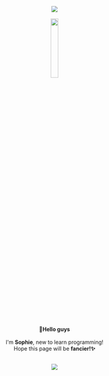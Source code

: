 
<!--
**LetsBeLikeSophie/LetsBeLikeSophie** is a ✨ _special_ ✨ repository because its `README.md` (this file) appears on your GitHub profile.



Here are some ideas to get you started:

- 🔭 I’m currently working on ...
- 🌱 I’m currently learning ...
- 👯 I’m looking to collaborate on ...
- 🤔 I’m looking for help with ...
- 💬 Ask me about ...
- 📫 How to reach me: ...
- 😄 Pronouns: ...
- ⚡ Fun fact: ...
### 👋Hello guys, Sophie's✨ here!😄


```

⋆｡˚ ☁︎ ˚｡⋆｡˚☽˚｡⋆

　　　　　／＞　　フ
　　　　　| 　_　 _ |
　 　　　／` ミ＿Yノ
　　 　 /　　　 　 |               
　　　 /　 ヽ　　 ﾉ
　 　 │　　|　|　|
　／￣|　　 |　|　|
　| (￣ヽ＿_ヽ_)__)
　＼二つ
 ```

---
 ![이미지](https://media.giphy.com/media/wvQIqJyNBOCjK/giphy.gif)


<a href="https://www.adityavsingh.com"><img src="https://img.shields.io/badge/-adityavsingh.com-3423A6?style=flat-square&logo=Google-Chrome&logoColor=white"/></a>
<a href="https://linkedin.com/in/AVS1508"><img src="https://img.shields.io/badge/-Aditya%20Vikram%20Singh-0077B5?style=flat-square&logo=Linkedin&logoColor=white"/></a>
<a href="mailto:avsingh@umass.edu"><img src="https://img.shields.io/badge/-avsingh@umass.edu-D14836?style=flat-square&logo=Gmail&logoColor=white"/></a>
<a href="https://instagram.com/adityavs_"><img src="https://img.shields.io/badge/-@adityavs__-E4405F?style=flat-square&logo=Instagram&logoColor=white"/></a>
<a href="https://facebook.com/AVS1508"><img src="https://img.shields.io/badge/-@AVS1508-1877F2?style=flat-square&logo=Facebook&logoColor=white"/></a>
<a href="https://www.behance.net/AVS1508"><img src="https://img.shields.io/badge/-@AVS1508-1769FF?style=flat-square&logo=Behance&logoColor=white"/></a>
</p>


-->
 <p align=center>
 <img src="https://img1.daumcdn.net/thumb/R1280x0/?scode=mtistory2&fname=https%3A%2F%2Fblog.kakaocdn.net%2Fdn%2FbIrcba%2Fbtra10ovaLE%2F4NBdnWOToulrTGNkCWaP30%2Fimg.png"><br>
 <br>
 <img src="https://media.giphy.com/media/wvQIqJyNBOCjK/giphy.gif" width=20%, height=20%/>
<p align=center><br><b>👋Hello guys<br></b><br>
I'm <b>Sophie</b>, new to learn programming!<br>
Hope this page will be <b>fancier!✨</b><br><br>
<p align=center>
<img src="https://img1.daumcdn.net/thumb/R1280x0/?scode=mtistory2&fname=https%3A%2F%2Fblog.kakaocdn.net%2Fdn%2FdSzsPy%2Fbtra1ZwlOhK%2FWJVIYd3NFJUaJELEsybzKk%2Fimg.png"><br>

